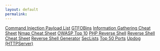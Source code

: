 ```yaml
---
layout: default
permalink:
---
```

<div class="resource-list">
    <a href="https://github.com/payloadbox/command-injection-payload-list" target="_blank">Command Injection Payload List</a>
    <a href="https://gtfobins.github.io/" target="_blank">GTFOBins</a>
    <a href="/Information-Gathering-Cheat-Sheet/">Information Gathering Cheat Sheet</a>
    <a href="https://highon.coffee/blog/nmap-cheat-sheet/" target="_blank">Nmap Cheat Sheet</a>
    <a href="/OWASP-Top-Ten/">OWASP Top 10</a>
    <a href="https://pentestmonkey.net/tag/php" target="_blank">PHP Reverse Shell</a>
    <a href="https://swisskyrepo.github.io/InternalAllTheThings/cheatsheets/shell-reverse-cheatsheet/" target="_blank">Reverse Shell Cheat Sheet</a>
    <a href="https://www.revshells.com/" target="_blank">Reverse Shell Generator</a>
    <a href="https://github.com/danielmiessler/SecLists" target="_blank">SecLists</a>
    <a href="/Port-List/">Top 50 Ports</a>
    <a href="https://github.com/sc0tfree/updog" target="_blank">Updog (HTTPServer)</a>
</div>
